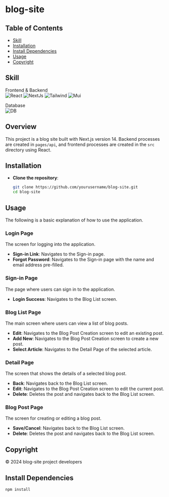 # blog-site

## Table of Contents

- [Skill](#skill)
- [Installation](#installation)
- [Install Dependencies](#install-dependencies)
- [Usage](#usage)
- [Copyright](#copyright)

## Skill

Frontend & Backend
<br>
![React](https://skillicons.dev/icons?i=react)
![NextJs](https://skillicons.dev/icons?i=next)
![Tailwind](https://skillicons.dev/icons?i=tailwind)
![Mui](https://skillicons.dev/icons?i=mui)

Database
<br>
![DB](https://skillicons.dev/icons?i=postgres)

## Overview

This project is a blog site built with Next.js version 14. Backend processes are created in `pages/api`, and frontend processes are created in the `src` directory using React.

## Installation

- **Clone the repository**:
  ```bash
  git clone https://github.com/yourusername/blog-site.git
  cd blog-site
  ```

## Usage

The following is a basic explanation of how to use the application.

### Login Page

The screen for logging into the application.

- **Sign-in Link**: Navigates to the Sign-in page.
- **Forgot Password**: Navigates to the Sign-in page with the name and email address pre-filled.

### Sign-in Page

The page where users can sign in to the application.

- **Login Success**: Navigates to the Blog List screen.

### Blog List Page

The main screen where users can view a list of blog posts.

- **Edit**: Navigates to the Blog Post Creation screen to edit an existing post.
- **Add New**: Navigates to the Blog Post Creation screen to create a new post.
- **Select Article**: Navigates to the Detail Page of the selected article.

### Detail Page

The screen that shows the details of a selected blog post.

- **Back**: Navigates back to the Blog List screen.
- **Edit**: Navigates to the Blog Post Creation screen to edit the current post.
- **Delete**: Deletes the post and navigates back to the Blog List screen.

### Blog Post Page

The screen for creating or editing a blog post.

- **Save/Cancel**: Navigates back to the Blog List screen.
- **Delete**: Deletes the post and navigates back to the Blog List screen.

## Copyright

© 2024 blog-site project developers

## Install Dependencies

```bash
npm install

```
